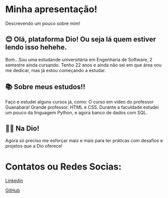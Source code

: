 # Minha apresentação!
Descrevendo um pouco sobre mim!

## 😊 Olá, plataforma Dio! Ou seja lá quem estiver lendo isso hehehe.
Bom...Sou uma estudande universitária em Engenharia de Software, 2 semestre ainda cursando. Tenho 22 anos e ainda não sei em que área vou me dedicar, mas já estou começando a estudar. 

## 📚 Sobre meus estudos!!
Faço e estudei alguns cursos já, como: O curso em vídeo do professor Guanabara! Grande professor. HTML e CSS.
Durante a faculdade estudei um pouco da linguagem Python, e agora banco de dados com SQL.

## 💪😌 Na Dio!
Agora só preciso me esforçar mais e mais para ter práticas com desafios e projetos que a Dio oferece!

# Contatos ou Redes Socias:
[Linkedin](https://www.linkedin.com/in/anne-yukari-yamasaki-9bb0a9264?utm_source=share&utm_campaign=share_via&utm_content=profile&utm_medium=ios_app)

[GitHub](https://github.com/F-Shouter)
